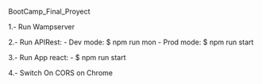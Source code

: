 BootCamp_Final_Proyect

1.- Run Wampserver

2.- Run APIRest:
    - Dev mode: $ npm run mon
    - Prod mode: $ npm run start

3.- Run App react:
    - $ npm run start

4.- Switch On CORS on Chrome

